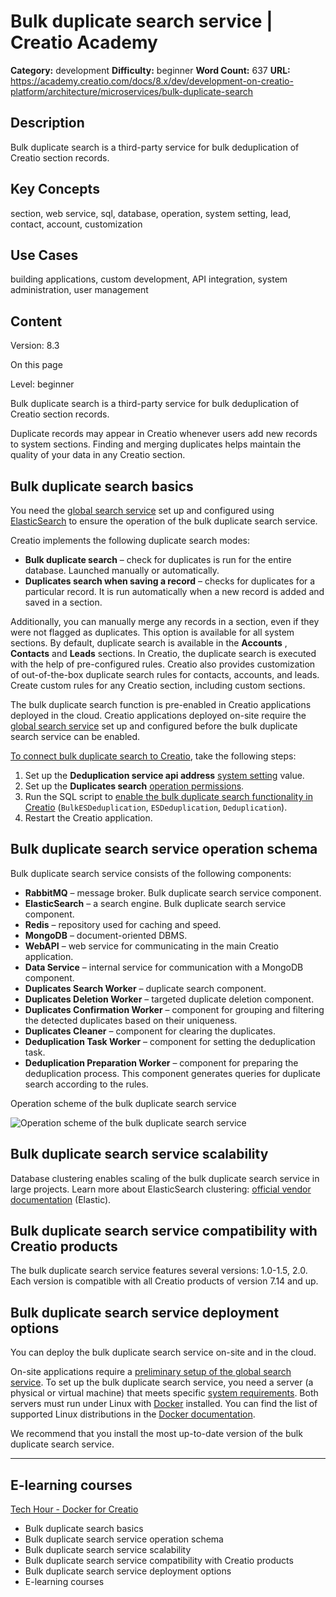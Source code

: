 # Bulk duplicate search service | Creatio Academy

**Category:** development **Difficulty:** beginner **Word Count:** 637 **URL:**
https://academy.creatio.com/docs/8.x/dev/development-on-creatio-platform/architecture/microservices/bulk-duplicate-search

## Description

Bulk duplicate search is a third-party service for bulk deduplication of Creatio
section records.

## Key Concepts

section, web service, sql, database, operation, system setting, lead, contact,
account, customization

## Use Cases

building applications, custom development, API integration, system
administration, user management

## Content

Version: 8.3

On this page

Level: beginner

Bulk duplicate search is a third-party service for bulk deduplication of Creatio
section records.

Duplicate records may appear in Creatio whenever users add new records to system
sections. Finding and merging duplicates helps maintain the quality of your data
in any Creatio section.

## Bulk duplicate search basics​

You need the
[global search service](https://academy.creatio.com/documents?ver=8.3&id=15063)
set up and configured using
[ElasticSearch](https://en.wikipedia.org/w/index.php?title=Elasticsearch&oldid=993216412)
to ensure the operation of the bulk duplicate search service.

Creatio implements the following duplicate search modes:

- **Bulk duplicate search** – check for duplicates is run for the entire
  database. Launched manually or automatically.
- **Duplicates search when saving a record** – checks for duplicates for a
  particular record. It is run automatically when a new record is added and
  saved in a section.

Additionally, you can manually merge any records in a section, even if they were
not flagged as duplicates. This option is available for all system sections. By
default, duplicate search is available in the **Accounts** , **Contacts** and
**Leads** sections. In Creatio, the duplicate search is executed with the help
of pre-configured rules. Creatio also provides customization of out-of-the-box
duplicate search rules for contacts, accounts, and leads. Create custom rules
for any Creatio section, including custom sections.

The bulk duplicate search function is pre-enabled in Creatio applications
deployed in the cloud. Creatio applications deployed on-site require the
[global search service](https://academy.creatio.com/documents?ver=8.3&id=15063)
set up and configured before the bulk duplicate search service can be enabled.

[To connect bulk duplicate search to Creatio](https://academy.creatio.com/documents?ver=8.3&id=1959),
take the following steps:

1. Set up the **Deduplication service api address**
   [system setting](https://academy.creatio.com/documents?ver=8.3&id=269) value.
2. Set up the **Duplicates search**
   [operation permissions](https://academy.creatio.com/documents?ver=8.3&id=2000).
3. Run the SQL script to
   [enable the bulk duplicate search functionality in Creatio](https://academy.creatio.com/documents?ver=8.3&id=1959)
   (`BulkESDeduplication`, `ESDeduplication`, `Deduplication`).
4. Restart the Creatio application.

## Bulk duplicate search service operation schema​

Bulk duplicate search service consists of the following components:

- **RabbitMQ** – message broker. Bulk duplicate search service component.
- **ElasticSearch** – a search engine. Bulk duplicate search service component.
- **Redis** – repository used for caching and speed.
- **MongoDB** – document-oriented DBMS.
- **WebAPI** – web service for communicating in the main Creatio application.
- **Data Service** – internal service for communication with a MongoDB
  component.
- **Duplicates Search Worker** – duplicate search component.
- **Duplicates Deletion Worker** – targeted duplicate deletion component.
- **Duplicates Confirmation Worker** – component for grouping and filtering the
  detected duplicates based on their uniqueness.
- **Duplicates Cleaner** – component for clearing the duplicates.
- **Deduplication Task Worker** – component for setting the deduplication task.
- **Deduplication Preparation Worker** – component for preparing the
  deduplication process. This component generates queries for duplicate search
  according to the rules.

Operation scheme of the bulk duplicate search service

![Operation scheme of the bulk duplicate search service](https://academy.creatio.com/sites/default/files/pictures/SchemyBezOU_EN/7.18/BezOU+GP+D.png)

## Bulk duplicate search service scalability​

Database clustering enables scaling of the bulk duplicate search service in
large projects. Learn more about ElasticSearch clustering:
[official vendor documentation](https://www.elastic.co/guide/en/cloud-on-k8s/master/k8s-deploy-elasticsearch.html)
(Elastic).

## Bulk duplicate search service compatibility with Creatio products​

The bulk duplicate search service features several versions: 1.0-1.5, 2.0. Each
version is compatible with all Creatio products of version 7.14 and up.

## Bulk duplicate search service deployment options​

You can deploy the bulk duplicate search service on-site and in the cloud.

On-site applications require a
[preliminary setup of the global search service](https://academy.creatio.com/documents?ver=8.3&id=1712).
To set up the bulk duplicate search service, you need a server (a physical or
virtual machine) that meets specific
[system requirements](https://academy.creatio.com/docs/8.x/setup-and-administration/category/system-requirements).
Both servers must run under Linux with
[Docker](<https://en.wikipedia.org/w/index.php?title=Docker_(software)&oldid=992064330>)
installed. You can find the list of supported Linux distributions in the
[Docker documentation](https://docs.docker.com/get-docker/).

We recommend that you install the most up-to-date version of the bulk duplicate
search service.

---

## E-learning courses​

[Tech Hour - Docker for Creatio](https://www.youtube.com/watch?v=cwTI8pIa_5g)

- Bulk duplicate search basics
- Bulk duplicate search service operation schema
- Bulk duplicate search service scalability
- Bulk duplicate search service compatibility with Creatio products
- Bulk duplicate search service deployment options
- E-learning courses
